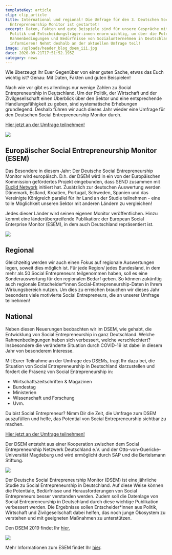 ```yaml
---
templateKey: article
clip: clip_article
title: International und regional! Die Umfrage für den 3. Deutschen Social
  Entrepreneurship Monitor ist gestartet!
excerpt: Daten, Fakten und gute Beispiele sind für unsere Gespräche mit der
  Politik und Entscheidungsträger:innen enorm wichtig, um über die Potenziale,
  Rahmenbedingungen und Bedürfnisse von Sozialunternehmen in Deutschland zu
  informieren! Nehmt deshalb an der aktuellen Umfrage teil!
image: /uploads/header_blog_dsem_iii.jpg
date: 2020-09-21T17:51:52.195Z
category: news
---
```

Wie überzeugt Ihr Euer Gegenüber von einer guten Sache, etwas das Euch wichtig ist? Genau: Mit Daten, Fakten und guten Beispielen!

Nach wie vor gibt es allerdings nur wenige Zahlen zu Social Entrepreneurship in Deutschland. Um der Politik, der Wirtschaft und der Zivilgesellschaft einen Überblick über den Sektor und eine entsprechende Handlungsfähigkeit zu geben, sind systematische Erhebungen grundlegend. Deshalb führen wir auch dieses Jahr wieder eine Umfrage für den Deutschen Social Entrepreneurship Monitor durch.

[Hier jetzt an der Umfrage teilnehmen!](http://bit.ly/DSEM-3)

![](/uploads/dsem_iii_blogzitat_michaelwunsch.jpg)

## Europäischer Social Entrepreneurship Monitor (ESEM)

Das Besondere in diesem Jahr: Der Deutsche Social Entrepreneurship Monitor wird europäisch. D.h. der DSEM wird in ein von der Europäischen Kommission gefördertes Projekt eingebunden, dass SEND zusammen mit [Euclid Network](https://euclidnetwork.eu/) initiiert hat. Zusätzlich zur deutschen Auswertung werden Dänemark, Estland, Kroatien, Portugal, Schweden, Spanien und das Vereinigte Königreich parallel für ihr Land an der Studie teilnehmen - eine tolle Möglichkeit unseren Sektor mit anderen Ländern zu vergleichen!

Jedes dieser Länder wird seinen eigenen Monitor veröffentlichen. Hinzu kommt eine länderübergreifende Publikation: der European Social Enterprise Monitor (ESEM), in dem auch Deutschland repräsentiert ist.

![](/uploads/dsem_iii_blogzitat_katharinascharpe.jpg)

## Regional

Gleichzeitig werden wir auch einen Fokus auf regionale Auswertungen legen, soweit dies möglich ist. Für jede Region/ jedes Bundesland, in dem mehr als 50 Social Entrepreneurs teilgenommen haben, soll es eine Sonderauswertung für den regionalen Bedarf geben. So können zukünftig auch regionale Entscheider*innen Social-Entrepreneurship-Daten in Ihrem Wirkungsbereich nutzen. Um dies zu erreichen brauchen wir dieses Jahr besonders viele motivierte Social Entrepreneurs, die an unserer Umfrage teilnehmen!

## National

Neben diesen Neuerungen beobachten wir im DSEM, wie gehabt, die Entwicklung von Social Entrepreneurship in ganz Deutschland. Welche Rahmenbedingungen haben sich verbessert, welche verschlechtert? Insbesondere die veränderte Situation durch COVID-19 ist dabei in diesem Jahr von besonderem Interesse.

Mit Eurer Teilnahme an der Umfrage des DSEMs, tragt Ihr dazu bei, die Situation von Social Entrepreneurship in Deutschland klarzustellen und fördert die Präsenz von Social Entrepreneurship in:

* Wirtschaftszeitschriften & Magazinen
* Bundestag
* Ministerien
* Wissenschaft und Forschung
* Uvm.

Du bist Social Entrepreneur? Nimm Dir die Zeit, die Umfrage zum DSEM auszufüllen und helfe, das Potential von Social Entrepreneurship sichtbar zu machen.

[Hier jetzt an der Umfrage teilnehmen!](http://bit.ly/DSEM-3)

Der DSEM entsteht aus einer Kooperation zwischen dem Social Entrepreneurship Netzwerk Deutschland e.V. und der Otto-von-Guericke-Universität Magdeburg und wird ermöglicht durch SAP und die Bertelsmann Stiftung.

![](/uploads/dse_dsem_iii.jpg)

Der Deutsche Social Entrepreneurship Monitor (DSEM) ist eine jährliche Studie zu Social Entrepreneurship in Deutschland. Auf diese Weise können die Potentiale, Bedürfnisse und Herausforderungen von Social Entrepreneurs besser verstanden werden. Zudem soll die Datenlage von Social Entrepreneurship in Deutschland durch diese wichtige Publikation verbessert werden. Die Ergebnisse sollen Entscheider*innen aus Politik, Wirtschaft und Zivilgesellschaft dabei helfen, das noch junge Ökosystem zu verstehen und mit geeigneten Maßnahmen zu unterstützen.

Den DSEM 2019 findet Ihr [hier.](https://www.send-ev.de/uploads/DSEM2019.pdf)

![](/uploads/esem_dsem_iii.jpg)

Mehr Informationen zum ESEM findet Ihr [hier](https://euclidnetwork.eu/portfolio-posts/european-social-enterprise-monitor-esem).